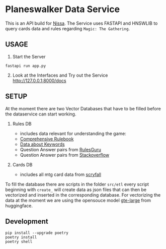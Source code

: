 # Planeswalker Data Service  

This is an API build for [Nissa](https://github.com/krflorian/planeswalker_companion). 
The Service uses FASTAPI and HNSWLIB to query cards data and rules regarding `Magic: The Gathering`. 

## USAGE  

1.  Start the Server 
```shell 
fastapi run app.py
```

2. Look at the Interfaces and Try out the Service  
http://127.0.0.1:8000/docs

## SETUP

At the moment there are two Vector Databases that have to be filled before the dataservice can start working. 

1. Rules DB 
    - includes data relevant for understanding the game:
    - [Comprehensive Rulebook](https://magic.wizards.com/en/rules)
    - [Data about Keywords](https://en.wikipedia.org/wiki/List_of_Magic:_The_Gathering_keywords)
    - Question Answer pairs from [RulesGuru](https://rulesguru.net/)  
    - Question Answer pairs from [Stackoverflow](https://boardgames.stackexchange.com/questions/tagged/magic-the-gathering)

2. Cards DB 
    - includes all mtg card data from [scryfall](https://scryfall.com/docs/api/bulk-data)

To fill the database there are scripts in the folder `src/etl` every script beginning with `create_` will create data as json files that can then be vectorized and inserted in the corresponding database. For vectorizing the data at the moment we are using the opensouce model [gte-large](https://huggingface.co/thenlper/gte-large) from huggingface.

## Development 

```shell 
pip install --upgrade poetry 
poetry install 
poetry shell 
```

